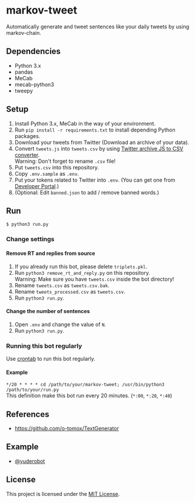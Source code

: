 # markov-tweet
Automatically generate and tweet sentences like your daily tweets by using markov-chain.

## Dependencies
- Python 3.x
- pandas
- MeCab
- mecab-python3
- tweepy

## Setup
1. Install Python 3.x, MeCab in the way of your environment.
1. Run `pip install -r requirements.txt` to install depending Python packages.
1. Download your tweets from Twitter (Download an archive of your data).
1. Convert `tweets.js` into `tweets.csv` by using [Twitter archive JS to CSV converter](http://tweetjstocsv.glitch.me/).  
Warning: Don't forget to rename `.csv` file!
1. Put `tweets.csv` into this repository.
1. Copy `.env.sample` as `.env`.
1. Put your tokens related to Twitter into `.env`. (You can get one from [Developer Portal](https://developer.twitter.com/en/portal/dashboard).)
1. (Optional: Edit `banned.json` to add / remove banned words.)

## Run
```
$ python3 run.py
```

### Change settings
#### Remove RT and replies from source
1. If you already run this bot, please delete `triplets.pkl`.
1. Run `python3 remove_rt_and_reply.py` on this repository.  
   Warning: Make sure you have `tweets.csv` inside the bot directory!
1. Rename `tweets.csv` as `tweets.csv.bak`.
1. Rename `tweets_processed.csv` as `tweets.csv`.
1. Run `python3 run.py`.

#### Change the number of sentences
1. Open `.env` and change the value of `N`.
1. Run `python3 run.py`.


### Running this bot regularly
Use [crontab](https://linuxjm.osdn.jp/html/cron/man5/crontab.5.html) to run this bot regularly.  
#### Example
`*/20 * * * * cd /path/to/your/markov-tweet; /usr/bin/python3 /path/to/your/run.py`  
This definition make this bot run every 20 minutes. (`*:00`, `*:20`, `*:40`)

## References
- https://github.com/o-tomox/TextGenerator

## Example
- [@yuderobot](https://twitter.com/yuderobot)

## License
This project is licensed under the [MIT License](https://opensource.org/licenses/MIT).
